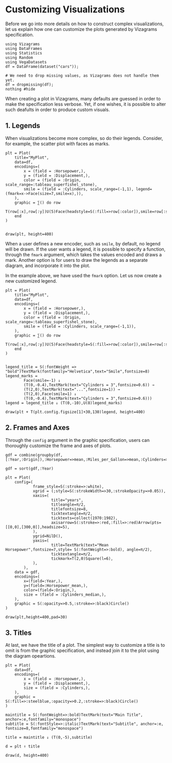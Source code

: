 
# Customizing Visualizations

Before we go into more details on how to construct complex
visualizations, let us explain how one can customize the plots generated
by Vizagrams specification.

```@example 1
using Vizagrams
using DataFrames
using Statistics
using Random
using VegaDatasets
df = DataFrame(dataset("cars"));

# We need to drop missing values, as Vizagrams does not handle them yet.
df = dropmissing(df);
nothing #hide
```

When creating a plot in Vizagrams, many defaults are guessed in order to
make the specification less verbose. Yet, if one wishes, it is possible
to alter such deafults in order to produce custom visuals.

## 1. Legends

When visualizations become more complex, so do their legends.
Consider, for example, the scatter plot with faces as marks.

```@example 1
plt = Plot(
    title="MyPlot",
    data=df,
    encodings=(
        x = (field = :Horsepower,),
        y = (field = :Displacement,),
        color = (field = :Origin, scale_range=:tableau_superfishel_stone),
        smile = (field = :Cylinders, scale_range=(-1,1), legend=(fmark=x->Face(size=7,smile=x),)),
    ),
    graphic = ∑() do row
        T(row[:x],row[:y])U(5)Face(headstyle=S(:fill=>row[:color]),smile=row[:smile])
    end
)


draw(plt, height=400)
```


When a user defines a new encoder, such as `smile`, by default, no
legend will be drawn. If the user wants a legend, it is possible to
specify a function, through the  `fmark` argument, which takes the values encoded and draws a
mark. Another option is for users to draw the legends as a separate
diagram, and incorporate it into the plot.

In the example above, we have used the `fmark` option. Let us now create
a new customized legend.

```@example 1
plt = Plot(
    title="MyPlot",
    data=df,
    encodings=(
        x = (field = :Horsepower,),
        y = (field = :Displacement,),
        color = (field = :Origin, scale_range=:tableau_superfishel_stone),
        smile = (field = :Cylinders, scale_range=(-1,1)),
    ),
    graphic = ∑() do row
        T(row[:x],row[:y])U(5)Face(headstyle=S(:fill=>row[:color]),smile=row[:smile])
    end
)


legend_title = S(:fontWeight => "bold")TextMark(fontfamily="Helvetica",text="Smile",fontsize=8)
legend_marks =
        Face(smile=-1) ↓
        (T(0,-0.4),TextMark(text="Cylinders = 3",fontsize=0.6)) →
        (T(2,0),TextMark(text="...",fontsize=1)) →
        (T(2,0),Face(smile=1) ↓
        (T(0,-0.4),TextMark(text="Cylinders = 3",fontsize=0.6)))
legend = legend_title ↓ (T(0,-10),U(8)legend_marks)

draw(plt + T(plt.config.figsize[1]+30,130)legend, height=400)
```


## 2. Frames and Axes

Through the `config` argument in the graphic specification, users can thoroughly
customize the frame and axes of plots.

```@example 1
gdf = combine(groupby(df,[:Year,:Origin]),:Horsepower=>mean,:Miles_per_Gallon=>mean,:Cylinders=>median)

gdf = sort(gdf,:Year)

plt = Plot(
    config=(
            frame_style=S(:stroke=>:white),
            xgrid = (;style=S(:strokeWidth=>30,:strokeOpacity=>0.05)),
            xaxis=(
                    title="years",
                    titleangle=π/2,
                    titlefontsize=8,
                    ticktextangle=π/2,
                    ticktexts=collect(1970:1982),
                    axisarrow=S(:stroke=>:red,:fill=>:red)Arrow(pts=[[0,0],[300,0]],headsize=5),
            ),
            ygrid=NilD(),
            yaxis=(
                    title=TextMark(text="Mean Horsepower",fontsize=7,style= S(:fontWeight=>:bold), angle=π/2),
                    ticktextangle=π/2,
                    tickmark=T(2,0)Square(l=6),
            ),
        ),
    data = gdf,
    encodings=(
        x=(field=:Year,),
        y=(field=:Horsepower_mean,),
        color=(field=:Origin,),
        size = (field = :Cylinders_median,),
    ),
    graphic = S(:opacity=>0.5,:stroke=>:black)Circle()
)

draw(plt,height=400,pad=30)
```


## 3. Titles

At last, we have the title of a plot. The simplest way to customize a
title is to omit is from the graphic specification, and instead join it
to the plot using the diagram opeartions.

```@example 1
plt = Plot(
    data=df,
    encodings=(
        x = (field = :Horsepower,),
        y = (field = :Displacement,),
        size = (field = :Cylinders,),
    ),
    graphic = S(:fill=>:steelblue,:opacity=>0.2,:stroke=>:black)Circle()
)

maintitle = S(:fontWeight=>:bold)TextMark(text="Main Title", anchor=:e,fontfamily="monospace")
subtitle = S(:fontStyle=>:italic)TextMark(text="Subtitle", anchor=:e, fontsize=8,fontfamily="monospace")

title = maintitle ↓ (T(0,-5),subtitle)

d = plt ↑ title

draw(d, height=400)
```
